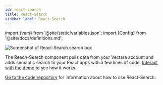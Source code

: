 ```yaml
---
id: react-search
title: React-Search
sidebar_label: React-Search
---
```


import {vars} from '@site/static/variables.json';
import {Config} from '@site/docs/definitions.md';

![Screenshot of React-Search search box](/img/react_search.jpg)

The Reach-Search component pulls data from your Vectara account and adds
semantic search to your React apps with a few lines of code. [Interact with the
demo](https://vectara.github.io/react-search/) to see how it works.

[Go to the code repository](https://github.com/vectara/react-search) for information about
how to use React-Search.
